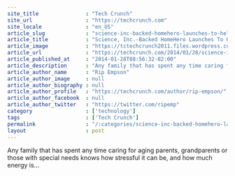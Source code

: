 ```yaml
---
site_title               : "Tech Crunch"
site_url                 : "https://techcrunch.com"
site_locale              : "en_US"
article_slug             : "science-inc-backed-homehero-launches-to-help-families-find-hire-and-manage-in-home-care-for-seniors"
article_title            : "Science, Inc.-Backed HomeHero Launches To Help Families Find, Hire, And Manage In-Home Care For Seniors"
article_image            : "https://tctechcrunch2011.files.wordpress.com/2014/01/screenshot2.png?w=442&h=400&crop=1"
article_url              : "https://techcrunch.com/2014/01/28/science-inc-backed-homehero-launches-to-help-families-find-hire-and-manage-in-home-care-for-seniors/"
article_published_at     : "2014-01-28T08:56:32-02:00"
article_description      : "Any family that has spent any time caring for aging parents, grandparents or those with special needs knows how stressful it can be, and how much energy is..."
article_author_name      : "Rip Empson"
article_author_image     : null
article_author_biography : null
article_author_profile   : "https://techcrunch.com/author/rip-empson/"
article_author_facebook  : null
article_author_twitter   : "https://twitter.com/ripemp"
category                 : ['technology']
tags                     : ['Tech Crunch']
permalink                : "/:categories/science-inc-backed-homehero-launches-to-help-families-find-hire-and-manage-in-home-care-for-seniors/"
layout                   : post
---
```


Any family that has spent any time caring for aging parents, grandparents or those with special needs knows how stressful it can be, and how much energy is...
